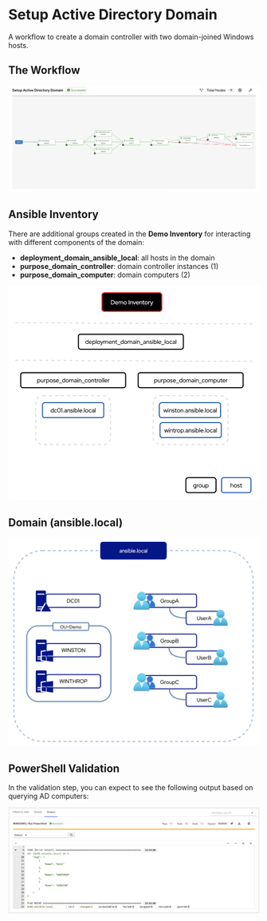 # Setup Active Directory Domain

A workflow to create a domain controller with two domain-joined Windows hosts.

## The Workflow

![Workflow Visualization](../.github/images/setup_domain_workflow.png)

## Ansible Inventory

There are additional groups created in the **Demo Inventory** for interacting with different components of the domain:

- **deployment_domain_ansible_local**: all hosts in the domain
- **purpose_domain_controller**: domain controller instances (1)
- **purpose_domain_computer**: domain computers (2)

![Inventory](../.github/images/setup_domain_workflow_inventory.png)

## Domain (ansible.local)

![Domain Topology](../.github/images/setup_domain_workflow_domain.png)

## PowerShell Validation

In the validation step, you can expect to see the following output based on querying AD computers:

![Expected Output](../.github/images/setup_domain_final_state.png)
